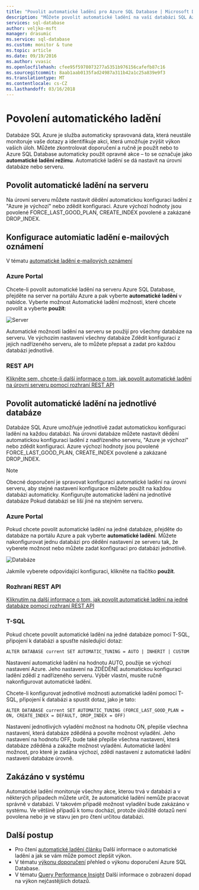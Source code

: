 ```yaml
---
title: "Povolit automatické ladění pro Azure SQL Database | Microsoft Docs"
description: "Můžete povolit automatické ladění na vaší databázi SQL Azure, snadno."
services: sql-database
author: veljko-msft
manager: drasumic
ms.service: sql-database
ms.custom: monitor & tune
ms.topic: article
ms.date: 09/19/2016
ms.author: vvasic
ms.openlocfilehash: cfee95f5978073277a5351b976156cafefb87c16
ms.sourcegitcommit: 8aab1aab0135fad24987a311b42a1c25a839e9f3
ms.translationtype: MT
ms.contentlocale: cs-CZ
ms.lasthandoff: 03/16/2018
---
```

# <a name="enable-automatic-tuning"></a>Povolení automatického ladění

Databáze SQL Azure je služba automaticky spravovaná data, která neustále monitoruje vaše dotazy a identifikuje akci, která umožňuje zvýšit výkon vašich úloh. Můžete zkontrolovat doporučení a ručně je použít nebo to Azure SQL Database automaticky použít opravné akce – to se označuje jako **automatické ladění režimu**. Automatické ladění se dá nastavit na úrovni databáze nebo serveru.

## <a name="enable-automatic-tuning-on-server"></a>Povolit automatické ladění na serveru
Na úrovni serveru můžete nastavit dědění automatickou konfiguraci ladění z "Azure je výchozí" nebo zdědit konfiguraci. Azure výchozí hodnoty jsou povolené FORCE_LAST_GOOD_PLAN, CREATE_INDEX povolené a zakázané DROP_INDEX.

## <a name="configure-automiatic-tuning-e-mail-notifications"></a>Konfigurace automiatic ladění e-mailových oznámení

V tématu [automatické ladění e-mailových oznámení](sql-database-automatic-tuning-email-notifications.md)

### <a name="azure-portal"></a>Azure Portal
Chcete-li povolit automatické ladění na serveru Azure SQL Database, přejděte na server na portálu Azure a pak vyberte **automatické ladění** v nabídce. Vyberte možnost Automatické ladění možnosti, které chcete povolit a vyberte **použít**:

![Server](./media/sql-database-automatic-tuning-enable/server.png)

Automatické možnosti ladění na serveru se použijí pro všechny databáze na serveru. Ve výchozím nastavení všechny databáze Zdědit konfiguraci z jejich nadřízeného serveru, ale to můžete přepsat a zadat pro každou databázi jednotlivě.

### <a name="rest-api"></a>REST API
[Klikněte sem, chcete-li další informace o tom, jak povolit automatické ladění na úrovni serveru pomocí rozhraní REST API](https://docs.microsoft.com/rest/api/sql/serverautomatictuning)

## <a name="enable-automatic-tuning-on-an-individual-database"></a>Povolit automatické ladění na jednotlivé databáze

Databáze SQL Azure umožňuje jednotlivě zadat automatickou konfiguraci ladění na každou databázi. Na úrovni databáze můžete nastavit dědění automatickou konfiguraci ladění z nadřízeného serveru, "Azure je výchozí" nebo zdědit konfiguraci. Azure výchozí hodnoty jsou povolené FORCE_LAST_GOOD_PLAN, CREATE_INDEX povolené a zakázané DROP_INDEX.

> [!NOTE]
> Obecné doporučení je spravovat konfiguraci automatické ladění na úrovni serveru, aby stejné nastavení konfigurace můžete použít na každou databázi automaticky. Konfigurujte automatické ladění na jednotlivé databáze Pokud databázi se liší jiné na stejném serveru.
>

### <a name="azure-portal"></a>Azure Portal

Pokud chcete povolit automatické ladění na jedné databáze, přejděte do databáze na portálu Azure a pak vyberte **automatické ladění**. Můžete nakonfigurovat jednu databázi pro dědění nastavení ze serveru tak, že vyberete možnost nebo můžete zadat konfiguraci pro databázi jednotlivě.

![Databáze](./media/sql-database-automatic-tuning-enable/database.png)

Jakmile vyberete odpovídající konfiguraci, klikněte na tlačítko **použít**.

### <a name="rest-api"></a>Rozhraní REST API
[Kliknutím na další informace o tom, jak povolit automatické ladění na jedné databáze pomocí rozhraní REST API](https://docs.microsoft.com/rest/api/sql/databaseautomatictuning)

### <a name="t-sql"></a>T-SQL

Pokud chcete povolit automatické ladění na jedné databáze pomocí T-SQL, připojení k databázi a spusťte následující dotaz:

   ```T-SQL
   ALTER DATABASE current SET AUTOMATIC_TUNING = AUTO | INHERIT | CUSTOM
   ```
   
Nastavení automatické ladění na hodnotu AUTO, použije se výchozí nastavení Azure. Jeho nastavení na ZDĚDĚNÉ automatickou konfiguraci ladění zdědí z nadřízeného serveru. Výběr vlastní, musíte ručně nakonfigurovat automatické ladění.

Chcete-li konfigurovat jednotlivé možnosti automatické ladění pomocí T-SQL, připojení k databázi a spustit dotaz, jako je tato:

   ```T-SQL
   ALTER DATABASE current SET AUTOMATIC_TUNING (FORCE_LAST_GOOD_PLAN = ON, CREATE_INDEX = DEFAULT, DROP_INDEX = OFF)
   ```
   
Nastavení jednotlivých vyladění možnost na hodnotu ON, přepíše všechna nastavení, která databáze zděděná a povolte možnost vyladění. Jeho nastavení na hodnotu OFF, bude také přepíše všechna nastavení, která databáze zděděná a zakažte možnost vyladění. Automatické ladění možnost, pro které je zadána výchozí, zdědí nastavení z automatické ladění nastavení databáze úrovně.  

## <a name="disabled-by-the-system"></a>Zakázáno v systému
Automatické ladění monitoruje všechny akce, kterou trvá v databázi a v některých případech můžete určit, že automatické ladění nemůže pracovat správně v databázi. V takovém případě možnost vyladění bude zakázáno v systému. Ve většině případů k tomu dochází, protože úložiště dotazů není povolena nebo je ve stavu jen pro čtení určitou databázi.

## <a name="next-steps"></a>Další postup
* Pro čtení [automatické ladění článku](sql-database-automatic-tuning.md) Další informace o automatické ladění a jak se vám může pomoct zlepšit výkon.
* V tématu [výkonu doporučení](sql-database-advisor.md) přehled o výkonu doporučení Azure SQL Database.
* V tématu [Query Performance Insight](sql-database-query-performance.md) Další informace o zobrazení dopad na výkon nejčastějších dotazů.
